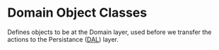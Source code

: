 # Domain Object Classes

Defines objects to be at the Domain layer, used before we transfer the actions
to the Persistance ([DAL](../DAL)) layer.
